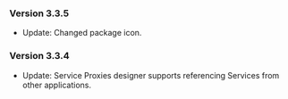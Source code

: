 ### Version 3.3.5

- Update: Changed package icon.

### Version 3.3.4

- Update: Service Proxies designer supports referencing Services from other applications.

